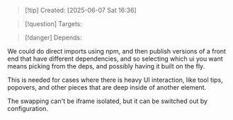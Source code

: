 
>[!tip] Created: [2025-06-07 Sat 16:36]

>[!question] Targets: 

>[!danger] Depends: 

We could do direct imports using npm, and then publish versions of a front end that have different dependencies, and so selecting which ui you want means picking from the deps, and possibly having it built on the fly.

This is needed for cases where there is heavy UI interaction, like tool tips, popovers, and other pieces that are deep inside of another element.

The swapping can't be iframe isolated, but it can be switched out by configuration.